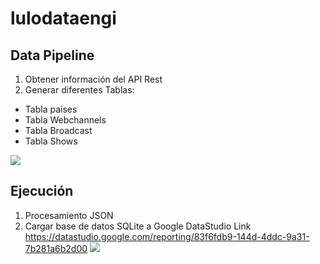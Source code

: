 # lulodataengi

##  Data Pipeline

1. Obtener información del API Rest
2. Generar diferentes Tablas: 
- Tabla paises
- Tabla Webchannels
- Tabla Broadcast
- Tabla Shows 

![](https://static.thenounproject.com/png/2035389-200.png)


##  Ejecución
1. Procesamiento JSON
2. Cargar base de datos SQLite a Google DataStudio
Link
https://datastudio.google.com/reporting/83f6fdb9-144d-4ddc-9a31-7b281a6b2d00
![](https://www.pngmart.com/files/8/Report-Transparent-Background.png)

